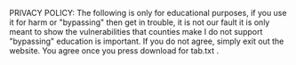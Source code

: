 PRIVACY POLICY: The following is only for educational purposes, if you use it for harm or "bypassing" then get in trouble, it is not our fault it is only meant to show the vulnerabilities that counties make I do not support "bypassing" education is important. If you do not agree, simply exit out the website. You agree once you press download for tab.txt .
